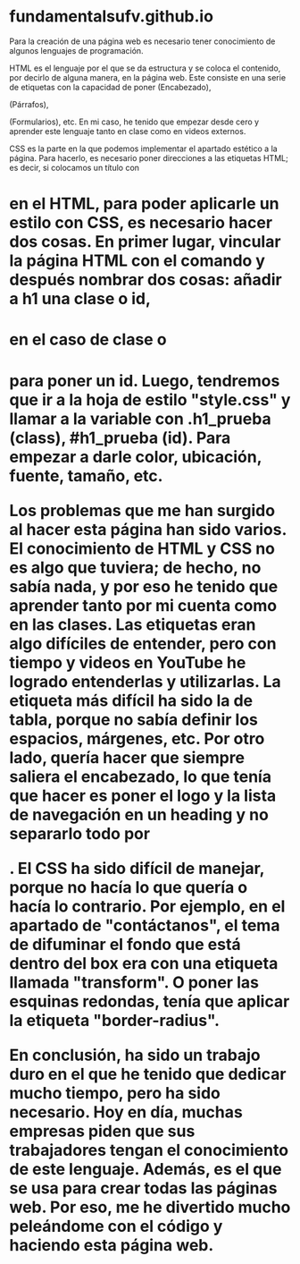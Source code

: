 # fundamentalsufv.github.io


Para la creación de una página web es necesario tener conocimiento de algunos lenguajes de programación.

HTML es el lenguaje por el que se da estructura y se coloca el contenido, por decirlo de alguna manera, en la página web. Este consiste en una serie de etiquetas con la capacidad de poner <heading> (Encabezado), <p> (Párrafos), <form> (Formularios), etc. En mi caso, he tenido que empezar desde cero y aprender este lenguaje tanto en clase como en videos externos.

CSS es la parte en la que podemos implementar el apartado estético a la página. Para hacerlo, es necesario poner direcciones a las etiquetas HTML; es decir, si colocamos un título con <h1> en el HTML, para poder aplicarle un estilo con CSS, es necesario hacer dos cosas. En primer lugar, vincular la página HTML con el comando <link rel="stylesheet" href="style.css"/> y después nombrar dos cosas: añadir a h1 una clase o id, <h1 class="h1_prueba"> en el caso de clase o <h1 id="h1_prueba"> para poner un id. Luego, tendremos que ir a la hoja de estilo "style.css" y llamar a la variable con .h1_prueba (class), #h1_prueba (id). Para empezar a darle color, ubicación, fuente, tamaño, etc.

Los problemas que me han surgido al hacer esta página han sido varios. El conocimiento de HTML y CSS no es algo que tuviera; de hecho, no sabía nada, y por eso he tenido que aprender tanto por mi cuenta como en las clases. Las etiquetas eran algo difíciles de entender, pero con tiempo y videos en YouTube he logrado entenderlas y utilizarlas. La etiqueta más difícil ha sido la de tabla, porque no sabía definir los espacios, márgenes, etc. Por otro lado, quería hacer que siempre saliera el encabezado, lo que tenía que hacer es poner el logo y la lista de navegación en un heading y no separarlo todo por <div>. El CSS ha sido difícil de manejar, porque no hacía lo que quería o hacía lo contrario. Por ejemplo, en el apartado de "contáctanos", el tema de difuminar el fondo que está dentro del box era con una etiqueta llamada "transform". O poner las esquinas redondas, tenía que aplicar la etiqueta "border-radius".

En conclusión, ha sido un trabajo duro en el que he tenido que dedicar mucho tiempo, pero ha sido necesario. Hoy en día, muchas empresas piden que sus trabajadores tengan el conocimiento de este lenguaje. Además, es el que se usa para crear todas las páginas web. Por eso, me he divertido mucho peleándome con el código y haciendo esta página web.
